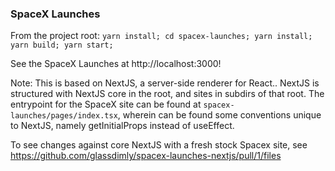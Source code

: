 ### SpaceX Launches

From the project root:
`yarn install; cd spacex-launches; yarn install; yarn build; yarn start;`

See the SpaceX Launches at http://localhost:3000!

Note: This is based on NextJS, a server-side renderer for React.. NextJS is structured
with NextJS core in the root, and sites in subdirs of that root. The entrypoint
for the SpaceX site can be found at `spacex-launches/pages/index.tsx`, wherein
can be found some conventions unique to NextJS, namely getInitialProps instead
of useEffect.

To see changes against core NextJS with a fresh stock Spacex site, see
https://github.com/glassdimly/spacex-launches-nextjs/pull/1/files
